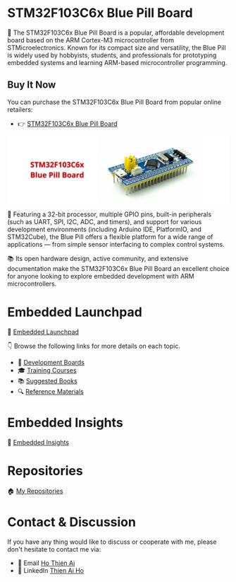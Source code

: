 # STM32F103C6x Blue Pill Board

🚀 The STM32F103C6x Blue Pill Board is a popular, affordable development board based on the ARM Cortex-M3 microcontroller from STMicroelectronics. Known for its compact size and versatility, the Blue Pill is widely used by hobbyists, students, and professionals for prototyping embedded systems and learning ARM-based microcontroller programming.

## Buy It Now

You can purchase the STM32F103C6x Blue Pill Board from popular online retailers:

- 👉 [STM32F103C6x Blue Pill Board](https://s.shopee.vn/2g1CphtYMG)

<!-- Images Placeholder -->
<img src="img/STM32F103C6x-Blue-Pill-Board.png" alt="STM32F103C6x Blue Pill Board"/>
<!-- Add more images as needed -->

🔑 Featuring a 32-bit processor, multiple GPIO pins, built-in peripherals (such as UART, SPI, I2C, ADC, and timers), and support for various development environments (including Arduino IDE, PlatformIO, and STM32Cube), the Blue Pill offers a flexible platform for a wide range of applications — from simple sensor interfacing to complex control systems.

📚 Its open hardware design, active community, and extensive documentation make the STM32F103C6x Blue Pill Board an excellent choice for anyone looking to explore embedded development with ARM microcontrollers.


# Embedded Launchpad
🚀 [Embedded Launchpad](/)

👇 Browse the following links for more details on each topic.
- 🔨 [ Development Boards](/development-boards/)
- 🎓 [Training Courses](/training-courses/)
- 📚 [Suggested Books](/suggested-books/)
- 🔍 [Reference Materials](/referrence-materials/)

# Embedded Insights
🔑 [Embedded Insights](https://github.com/ai-ho/embedded-insights)

# Repositories
🏠 [My Repositories](https://github.com/ai-ho)

# Contact & Discussion
If you have any thing would like to discuss or cooperate with me, please don't hesitate to contact me via:
- 📧 Email [Ho Thien Ai](mailto:thienaiho95@gmail.com)
- 💼 LinkedIn [Thien Ai Ho](https://www.linkedin.com/in/thien-ai-ho/)
